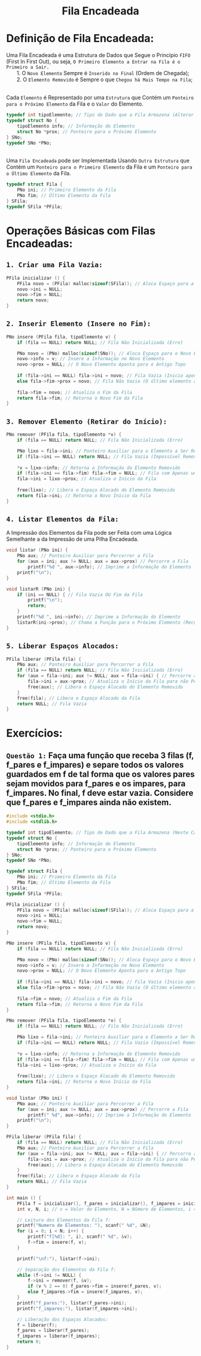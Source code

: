 <h1 align="center"> Fila Encadeada </h1>
 
# Definição de Fila Encadeada:
Uma Fila Encadeada é uma Estrutura de Dados que Segue o Princípio `FIFO` (First In First Out), ou seja, `O Primeiro Elemento a Entrar na Fila é o Primeiro a Sair.`
<br>&emsp;&emsp;1. O `Novo Elemento` Sempre é `Inserido no Final` (Ordem de Chegada);
<br>&emsp;&emsp;2. O `Elemento Removido` é Sempre o que `Chegou há Mais Tempo na Fila`;

<br>Cada `Elemento` é Representado por uma `Estrutura` que Contém um `Ponteiro para o Próximo Elemento` da Fila e o `Valor` do Elemento.
~~~c
typedef int tipoElemento; // Tipo de Dado que a Fila Armazena (Alterar de Acordo com o Problema)
typedef struct No {
	tipoElemento info; // Informação do Elemento
	struct No *prox; // Ponteiro para o Próximo Elemento
} SNo;
typedef SNo *PNo;
~~~

<br>Uma `Fila Encadeada` pode ser Implementada Usando `Outra Estrutura` que Contém um `Ponteiro para o Primeiro Elemento` da Fila e um `Ponteiro para o Último Elemento` da Fila.
~~~c
typedef struct Fila {
	PNo ini; // Primeiro Elemento da Fila
	PNo fim; // Último Elemento da Fila
} SFila;
typedef SFila *PFila;
~~~



# Operações Básicas com Filas Encadeadas:
## `1. Criar uma Fila Vazia:`
~~~c
PFila inicializar () { 
	PFila novo = (PFila) malloc(sizeof(SFila)); // Aloca Espaço para a Fila
	novo->ini = NULL; 
	novo->fim = NULL;
	return novo;
}
~~~

## `2. Inserir Elemento (Insere no Fim):`
~~~c
PNo insere (PFila fila, tipoElemento v) {
	if (fila == NULL) return NULL; // Fila Não Inicializada (Erro)

	PNo novo = (PNo) malloc(sizeof(SNo)); // Aloca Espaço para o Novo Elemento
	novo->info = v; // Insere a Informação no Novo Elemento
	novo->prox = NULL; // O Novo Elemento Aponta para o Antigo Topo
	
	if (fila->ini == NULL) fila->ini = novo; // Fila Vazia (Inicio aponta para o novo elemento)
	else fila->fim->prox = novo; // Fila Não Vazia (O último elemento aponta para o novo elemento)
	
	fila->fim = novo; // Atualiza o Fim da Fila
	return fila->fim; // Retorna o Novo Fim da Fila
}
~~~

## `3. Remover Elemento (Retirar do Início):`
~~~c
PNo remover (PFila fila, tipoElemento *v) {
	if (fila == NULL) return NULL; // Fila Não Inicializada (Erro)

	PNo lixo = fila->ini; // Ponteiro Auxiliar para o Elemento a Ser Removido
	if (fila->ini == NULL) return NULL; // Fila Vazia (Impossível Remover)
	
	*v = lixo->info; // Retorna a Informação do Elemento Removido
	if (fila->ini == fila->fim) fila->fim = NULL; // Fila com Apenas um Elemento (Atualiza o Fim da Fila)
	fila->ini = lixo->prox; // Atualiza o Início da Fila
	
	free(lixo); // Libera o Espaço Alocado do Elemento Removido
	return fila->ini; // Retorna o Novo Início da Fila
}
~~~

## `4. Listar Elementos da Fila:`
A Impressão dos Elementos da Fila pode ser Feita com uma Lógica Semelhante a da Impressão de uma Pilha Encadeada.
~~~c
void listar (PNo ini) {
	PNo aux; // Ponteiro Auxiliar para Percorrer a Fila
	for (aux = ini; aux != NULL; aux = aux->prox) // Percorre a Fila
		printf("%d ", aux->info); // Imprime a Informação do Elemento
	printf("\n");
}
~~~
~~~c
void listarR (PNo ini) {
	if (ini == NULL) { // Fila Vazia OU Fim da Fila
		printf("\n");
		return;
	}   
	printf("%d ", ini->info); // Imprime a Informação do Elemento
	listarR(ini->prox); // Chama a Função para o Próximo Elemento (Recursão)
}
~~~

## `5. Liberar Espaços Alocados:`
~~~c
PFila liberar (PFila fila) {
	PNo aux; // Ponteiro Auxiliar para Percorrer a Fila
	if (fila == NULL) return NULL; // Fila Não Inicializada (Erro)
	for (aux = fila->ini; aux != NULL; aux = fila->ini) { // Percorre a Fila
		fila->ini = aux->prox; // Atualiza o Início da Fila para não Perder a Referência
		free(aux); // Libera o Espaço Alocado do Elemento Removido
	}
	free(fila); // Libera o Espaço Alocado da Fila
	return NULL; // Fila Vazia
}
~~~



# Exercícios:
## `Questão 1:` Faça uma função que receba 3 filas (f, f_pares e f_impares) e separe todos os valores guardados em f de tal forma que os valores pares sejam movidos para f_pares e os impares, para f_impares. No final, f deve estar vazia. Considere que f_pares e f_impares ainda não existem.
~~~c
#include <stdio.h>
#include <stdlib.h>

typedef int tipoElemento; // Tipo de Dado que a Fila Armazena (Neste Caso, Inteiros)
typedef struct No {
	tipoElemento info; // Informação do Elemento
	struct No *prox; // Ponteiro para o Próximo Elemento
} SNo;
typedef SNo *PNo;

typedef struct Fila {
	PNo ini; // Primeiro Elemento da Fila
	PNo fim; // Último Elemento da Fila
} SFila;
typedef SFila *PFila;

PFila inicializar () { 
	PFila novo = (PFila) malloc(sizeof(SFila)); // Aloca Espaço para a Fila
	novo->ini = NULL; 
	novo->fim = NULL;
	return novo;
}

PNo insere (PFila fila, tipoElemento v) {
	if (fila == NULL) return NULL; // Fila Não Inicializada (Erro)

	PNo novo = (PNo) malloc(sizeof(SNo)); // Aloca Espaço para o Novo Elemento
	novo->info = v; // Insere a Informação no Novo Elemento
	novo->prox = NULL; // O Novo Elemento Aponta para o Antigo Topo
	
	if (fila->ini == NULL) fila->ini = novo; // Fila Vazia (Inicio aponta para o novo elemento)
	else fila->fim->prox = novo; // Fila Não Vazia (O último elemento aponta para o novo elemento)
	
	fila->fim = novo; // Atualiza o Fim da Fila
	return fila->fim; // Retorna o Novo Fim da Fila
}

PNo remover (PFila fila, tipoElemento *v) {
	if (fila == NULL) return NULL; // Fila Não Inicializada (Erro)

	PNo lixo = fila->ini; // Ponteiro Auxiliar para o Elemento a Ser Removido
	if (fila->ini == NULL) return NULL; // Fila Vazia (Impossível Remover)
	
	*v = lixo->info; // Retorna a Informação do Elemento Removido
	if (fila->ini == fila->fim) fila->fim = NULL; // Fila com Apenas um Elemento (Atualiza o Fim da Fila)
	fila->ini = lixo->prox; // Atualiza o Início da Fila
	
	free(lixo); // Libera o Espaço Alocado do Elemento Removido
	return fila->ini; // Retorna o Novo Início da Fila
}

void listar (PNo ini) {
	PNo aux; // Ponteiro Auxiliar para Percorrer a Fila
	for (aux = ini; aux != NULL; aux = aux->prox) // Percorre a Fila
		printf(" %d", aux->info); // Imprime a Informação do Elemento
	printf("\n");
}

PFila liberar (PFila fila) {
	if (fila == NULL) return NULL; // Fila Não Inicializada (Erro)
	PNo aux; // Ponteiro Auxiliar para Percorrer a Fila
	for (aux = fila->ini; aux != NULL; aux = fila->ini) { // Percorre a Fila
		fila->ini = aux->prox; // Atualiza o Início da Fila para não Perder a Referência
		free(aux); // Libera o Espaço Alocado do Elemento Removido
	}
	free(fila); // Libera o Espaço Alocado da Fila
	return NULL; // Fila Vazia
}

int main () {
	PFila f = inicializar(), f_pares = inicializar(), f_impares = inicializar(); // Inicializa as Filas
	int v, N, i; // v = Valor do Elemento, N = Número de Elementos, i = Contador

	// Leitura dos Elementos da Fila f:
	printf("Numero de Elementos: "), scanf(" %d", &N);
	for (i = 0; i < N; i++) {
		printf("f[%d]: ", i), scanf(" %d", &v);
		f->fim = insere(f, v);
	}

	printf("\nf:"), listar(f->ini);

	// Separação dos Elementos da Fila f: 
	while (f->ini != NULL) {
		f->ini = remover(f, &v);
		if (v % 2 == 0) f_pares->fim = insere(f_pares, v);
		else f_impares->fim = insere(f_impares, v);
	}
	printf("f_pares:"), listar(f_pares->ini);
	printf("f_impares:"), listar(f_impares->ini);

	// Liberação dos Espaços Alocados:
	f = liberar(f);
	f_pares = liberar(f_pares);
	f_impares = liberar(f_impares);
	return 0;
}
~~~
